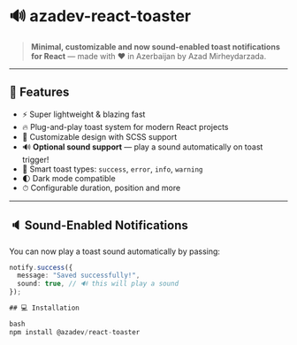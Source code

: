 # 🔊 azadev-react-toaster

> **Minimal, customizable and now sound-enabled toast notifications for React** — made with ❤️ in Azerbaijan by Azad Mirheydarzada.

---

## 🌟 Features

- ⚡ Super lightweight & blazing fast
- 🔥 Plug-and-play toast system for modern React projects
- 🎨 Customizable design with SCSS support
- 🔊 **Optional sound support** — play a sound automatically on toast trigger!
- 🧠 Smart toast types: `success`, `error`, `info`, `warning`
- 🌓 Dark mode compatible
- ⏱ Configurable duration, position and more

---

## 🔈 Sound-Enabled Notifications

You can now play a toast sound automatically by passing:

```ts
notify.success({
  message: "Saved successfully!",
  sound: true, // 🔊 this will play a sound
});

## 💻 Installation

bash
npm install @azadev/react-toaster